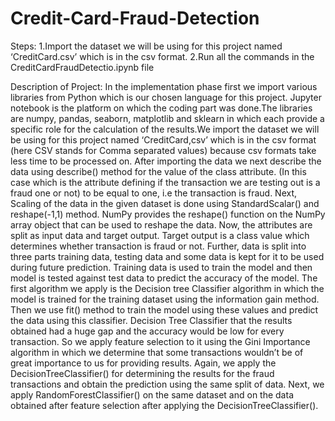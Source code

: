 # Credit-Card-Fraud-Detection
Steps:
1.Import the dataset we will be using for this project named ‘CreditCard.csv’ which is in the csv format.
2.Run all the commands in the CreditCardFraudDetectio.ipynb file

Description of Project:
In the implementation phase first we import various libraries from Python which is our chosen language for this project. 
Jupyter notebook is the platform on which the coding part was done.The libraries are numpy, pandas, seaborn, matplotlib and sklearn in which each provide a specific role for the calculation of the results.We import the dataset we will be using for this project named ‘CreditCard,csv’ which is in the csv format (here CSV stands for Comma separated values) because csv formats take less time to be processed on. 
After importing the data we next describe the data using describe() method for the value of the class attribute.
(In this case which is the attribute defining if the transaction we are testing out is a fraud one or not) to be equal to one, i.e the transaction is fraud.
Next, Scaling of the data in the given dataset is done using StandardScalar() and reshape(-1,1) method.
NumPy provides the reshape() function on the NumPy array object that can be used to reshape the data.
Now, the attributes are split as input data and target output. 
Target output is a class value which determines whether transaction is fraud or not.
Further, data is split into three parts training data, testing data and some data is kept for it to be used during future prediction. 
Training data is used to train the model and then model is tested against test data to predict the accuracy of the model.
The first algorithm we apply is the Decision tree Classifier algorithm in which the model is trained for the training dataset using the information gain method. 
Then we use fit() method to train the model using these values and predict the data using this classifier.
Decision Tree Classifier that the results obtained had a huge gap and the accuracy would be low for every transaction. 
So we apply feature selection to it using the Gini Importance algorithm in which we determine that some transactions wouldn’t be of great importance to us for providing results.
Again, we apply the DecisionTreeClassifier() for determining the results for the fraud transactions and obtain the prediction using the same split of data.
 Next, we apply RandomForestClassifier() on the same dataset and on the data obtained after feature selection after applying the DecisionTreeClassifier().

